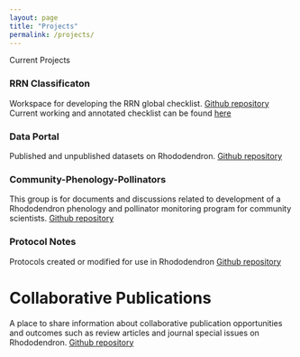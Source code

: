 ```yaml
---
layout: page
title: "Projects"
permalink: /projects/
---
```


Current Projects

### RRN Classificaton

Workspace for developing the RRN global checklist. [Github repository](https://github.com/RhodoResearchNetwork/RRN-Classification)
Current working and annotated checklist can be found [here](/checklist)

### Data Portal

Published and unpublished datasets on Rhododendron. [Github repository](https://github.com/RhodoResearchNetwork/Data-Portal)

### Community-Phenology-Pollinators

This group is for documents and discussions related to development of a Rhododendron phenology and pollinator monitoring program for community scientists. [Github repository](https://github.com/RhodoResearchNetwork/Community-Phenology-Pollinators)

### Protocol Notes

Protocols created or modified for use in Rhododendron [Github repository](https://github.com/RhodoResearchNetwork/Protocol-Notes)

# Collaborative Publications

A place to share information about collaborative publication opportunities and outcomes such as review articles and journal special issues on Rhododendron. [Github repository](https://github.com/RhodoResearchNetwork/Collaborative-Publications)
